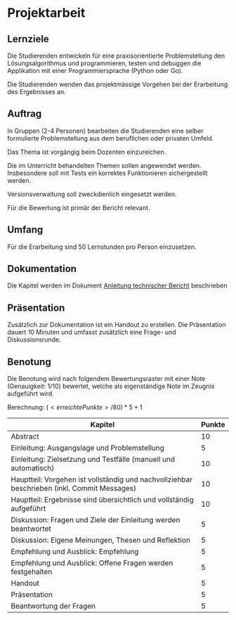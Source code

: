 # Projektarbeit

## Lernziele

Die Studierenden entwickeln für eine praxisorientierte Problemstellung den Lösungsalgorithmus und programmieren, testen und debuggen die Applikation mit einer Programmiersprache (Python oder Go).

Die Studierenden wenden das projektmässige Vorgehen bei der Erarbeitung des Ergebnisses an.

## Auftrag

In Gruppen (2-4 Personen) bearbeiten die Studierenden eine selber formulierte Problemstellung aus dem beruflichen oder privaten Umfeld.

Das Thema ist vorgängig beim Dozenten einzureichen.

Die im Unterricht behandelten Themen sollen angewendet werden. Insbesondere soll mit Tests ein korrektes Funktionieren sichergestellt werden.

Versionsverwaltung soll zweckdienlich eingesetzt werden.

Für die Bewertung ist primär der Bericht relevant.

## Umfang

Für die Erarbeitung sind 50 Lernstunden pro Person einzusetzen.

## Dokumentation

Die Kapitel werden im Dokument [Anleitung technischer Bericht](../../Readings/AnleitungTechnischerBericht.pdf) beschrieben

## Präsentation

Zusätzlich zur Dokumentation ist ein Handout zu erstellen. Die Präsentation dauert 10 Minuten und umfasst zusätzlich eine Frage- und Diskussionsrunde.

## Benotung

Die Benotung wird nach folgendem Bewertungsraster mit einer Note (Genauigkeit: 1/10) bewertet, welche als eigenständige Note im Zeugnis aufgeführt wird.

Berechnung: $(<erreichte Punkte>/80)*5+1$

| Kapitel                                                                                     | Punkte |
|---------------------------------------------------------------------------------------------|--------|
| Abstract                                                                                    | 10     |
| Einleitung: Ausgangslage und Problemstellung                                                | 5      |
| Einleitung: Zielsetzung und Testfälle (manuell und automatisch)                             | 10     |
| Hauptteil: Vorgehen ist vollständig und nachvollziehbar beschrieben (inkl. Commit Messages) | 10     |
| Hauptteil: Ergebnisse sind übersichtlich und vollständig aufgeführt                         | 10     |
| Diskussion: Fragen und Ziele der Einleitung werden beantwortet                              | 5      |
| Diskussion: Eigene Meinungen, Thesen und Reflektion                                         | 5      |
| Empfehlung und Ausblick: Empfehlung                                                         | 5      |
| Empfehlung und Ausblick: Offene Fragen werden festgehalten                                  | 5      |
| Handout                                                                                     | 5      |
| Präsentation                                                                                | 5      |
| Beantwortung der Fragen                                                                     | 5      |


